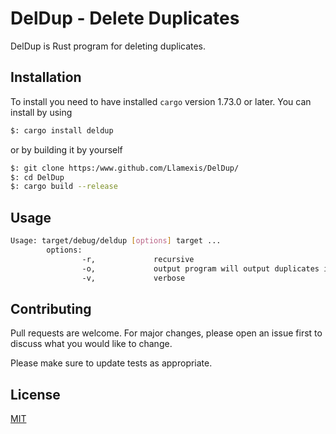 # DelDup - Delete Duplicates

DelDup is Rust program for deleting duplicates.

## Installation
To install you need to have installed `cargo` version 1.73.0 or later.
You can install by using 
```bash
$: cargo install deldup
```
or by building it by yourself
```bash
$: git clone https:/www.github.com/Llamexis/DelDup/
$: cd DelDup
$: cargo build --release
```

## Usage

```bash
Usage: target/debug/deldup [options] target ...
        options:
                -r,             recursive
                -o,             output program will output duplicates in output.json
                -v,             verbose
```

## Contributing

Pull requests are welcome. For major changes, please open an issue first
to discuss what you would like to change.

Please make sure to update tests as appropriate.

## License

[MIT](https://choosealicense.com/licenses/mit/)
